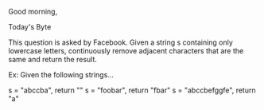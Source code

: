 Good morning,

Today's Byte

This question is asked by Facebook. Given a string s containing only lowercase letters, continuously remove adjacent characters that are the same and return the result.

Ex: Given the following strings...

s = "abccba", return ""
s = "foobar", return "fbar"
s = "abccbefggfe", return "a"